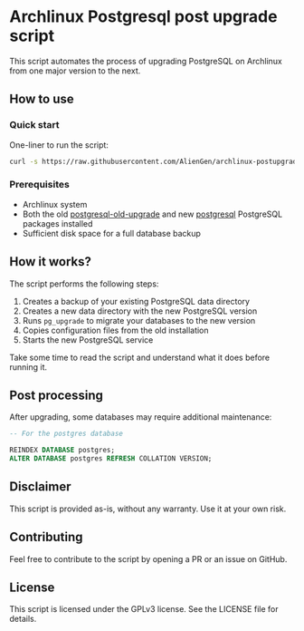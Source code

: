 # Archlinux Postgresql post upgrade script

This script automates the process of upgrading PostgreSQL on Archlinux from one major version to the next.

## How to use

### Quick start

One-liner to run the script:

```bash
curl -s https://raw.githubusercontent.com/AlienGen/archlinux-postupgrade-pg/refs/heads/main/upgrade-pg.sh | sudo sh
```

### Prerequisites

- Archlinux system
- Both the old [postgresql-old-upgrade](https://archlinux.org/packages/?name=postgresql-old-upgrade) and new [postgresql](https://archlinux.org/packages/?name=postgresql) PostgreSQL packages installed
- Sufficient disk space for a full database backup

## How it works?

The script performs the following steps:
1. Creates a backup of your existing PostgreSQL data directory
2. Creates a new data directory with the new PostgreSQL version
3. Runs `pg_upgrade` to migrate your databases to the new version
4. Copies configuration files from the old installation
5. Starts the new PostgreSQL service

Take some time to read the script and understand what it does before running it.

## Post processing

After upgrading, some databases may require additional maintenance:

```sql
-- For the postgres database

REINDEX DATABASE postgres;
ALTER DATABASE postgres REFRESH COLLATION VERSION;
```

## Disclaimer

This script is provided as-is, without any warranty. Use it at your own risk.

## Contributing

Feel free to contribute to the script by opening a PR or an issue on GitHub.

## License

This script is licensed under the GPLv3 license. See the LICENSE file for details.
